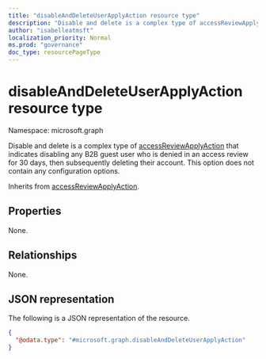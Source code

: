 ```yaml
---
title: "disableAndDeleteUserApplyAction resource type"
description: "Disable and delete is a complex type of accessReviewApplyAction that indicates disabling any B2B guest user who is denied in an access review for 30 days, then subsequently deleting their account."
author: "isabelleatmsft"
localization_priority: Normal
ms.prod: "governance"
doc_type: resourcePageType
---
```


# disableAndDeleteUserApplyAction resource type

Namespace: microsoft.graph

Disable and delete is a complex type of [accessReviewApplyAction](accessreviewapplyaction.md) that indicates disabling any B2B guest user who is denied in an access review for 30 days, then subsequently deleting their account. This option does not contain any configuration options.

Inherits from [accessReviewApplyAction](../resources/accessreviewapplyaction.md).

## Properties
None.

## Relationships
None.

## JSON representation
The following is a JSON representation of the resource.
<!-- {
  "blockType": "resource",
  "@odata.type": "microsoft.graph.disableAndDeleteUserApplyAction"
}
-->
``` json
{
  "@odata.type": "#microsoft.graph.disableAndDeleteUserApplyAction"
}
```

